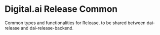 # Digital.ai Release Common

Common types and functionalities for Release, to be shared between dai-release and dai-release-backend.

 
